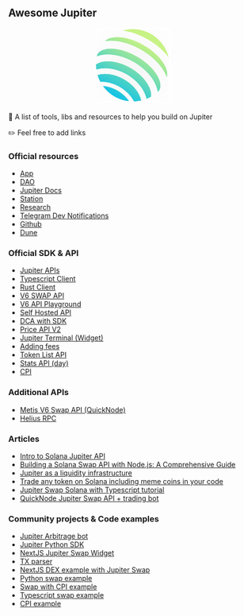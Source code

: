 ## Awesome Jupiter

<div align="center">
  <img src="./jup.svg" width="150" height="150">
</div>

<br />
🚀 A list of tools, libs and resources to help you build on Jupiter

✏️ Feel free to add links

### Official resources

- [App](https://jup.ag/)
- [DAO](https://vote.jup.ag/)
- [Jupiter Docs](https://station.jup.ag/docs/)
- [Station](https://station.jup.ag/)
- [Research](https://www.jupresear.ch/)
- [Telegram Dev Notifications](https://t.me/jup_dev)
- [Github](https://github.com/jup-ag)
- [Dune](https://dune.com/ilemi/jupiter-aggregator-solana)

### Official SDK & API

- [Jupiter APIs](https://station.jup.ag/docs/api)
- [Typescript Client](https://github.com/jup-ag/jupiter-quote-api-node)
- [Rust Client](https://github.com/jup-ag/jupiter-swap-api-client)
- [V6 SWAP API](https://station.jup.ag/docs/apis/swap-api)
- [V6 API Playground](https://station.jup.ag/api-v6)
- [Self Hosted API](https://station.jup.ag/docs/apis/self-hosted)
- [DCA with SDK](https://station.jup.ag/docs/dca/dca-sdk)
- [Price API V2](https://station.jup.ag/docs/apis/price-api-v2)
- [Jupiter Terminal (Widget)](https://station.jup.ag/docs/jupiter-terminal/jupiter-terminal)
- [Adding fees](https://station.jup.ag/docs/apis/adding-fees)
- [Token List API](https://station.jup.ag/docs/token-list/token-list-api)
- [Stats API (day)](https://stats.jup.ag/info/day)
- [CPI](https://station.jup.ag/docs/apis/cpi)

### Additional APIs

- [Metis V6 Swap API (QuickNode)](https://marketplace.quicknode.com/add-on/metis-jupiter-v6-swap-api)
- [Helius RPC](https://www.helius.dev/)

### Articles

- [Intro to Solana Jupiter API](https://medium.com/liberal-arts-magazine/intro-to-solana-jupiter-api-for-swapping-tokens-with-code-d395127a200c)
- [Building a Solana Swap API with Node.js: A Comprehensive Guide](https://medium.com/@0xjesus/building-a-solana-swap-api-with-node-js-a-comprehensive-guide-55333389c0f6)
- [Jupiter as a liquidity infrastructure](https://0xgreythorn.medium.com/jupiter-boosting-solanas-liquidity-infrastructure-25aec1c41a85)
- [Trade any token on Solana including meme coins in your code](https://dev.to/desprdo/trade-any-token-on-solana-including-meme-coins-in-your-code-3lj3)
- [Jupiter Swap Solana with Typescript tutorial](https://medium.com/liberal-arts-magazine/jupiter-swap-solana-with-typescript-code-385d72eba7f9)
- [QuickNode Jupiter Swap API + trading bot](https://gist.ly/youtube-summarizer/creating-a-trading-bot-with-quicknode-jupiter-swap-api)


### Community projects & Code examples

- [Jupiter Arbitrage bot](https://github.com/ARBProtocol/solana-jupiter-bot)
- [Jupiter Python SDK](https://github.com/0xTaoDev/jupiter-python-sdk)
- [NextJS Jupiter Swap Widget](https://github.com/kamalbuilds/Jupiter-swap-widget)
- [TX parser](https://github.com/0xjeffro/tx-parser)
- [NextJS DEX example with Jupiter Swap](https://github.com/YadlaMani/gible)
- [Python swap example](https://github.com/OkarFabianTheWise/JupiterSwapScript)
- [Swap with CPI example](https://github.com/Benjamin-cup/jupiter-cpi)
- [Typescript swap example](https://github.com/Dolphins-Lab/Jupiter-Swap-Example)
- [CPI example](https://github.com/Kelvin-1013/jupiter-swap)